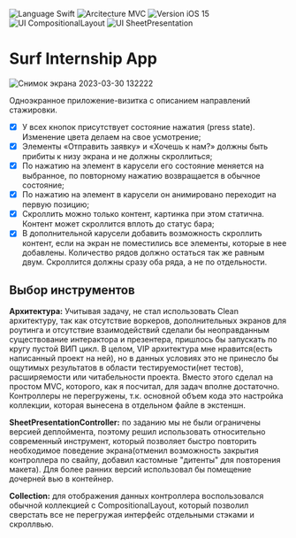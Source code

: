 ![Language Swift](https://user-images.githubusercontent.com/98527464/221845339-7f3d150f-e55d-4ce5-b286-0a79a3f86d96.svg)
![Arcitecture MVC](https://user-images.githubusercontent.com/98527464/221843408-9a856d94-7958-456b-9373-1ca1e91f79ea.svg)
![Version iOS 15](https://user-images.githubusercontent.com/98527464/221845480-4f89a7a3-a924-4690-a3a1-dd513128bdbf.svg)
![UI CompositionalLayout](https://user-images.githubusercontent.com/98527464/221845878-366bd2eb-99aa-403e-b6e6-bc1e4cd27354.svg)
![UI SheetPresentation](https://user-images.githubusercontent.com/98527464/221845880-a9a3dd2b-beac-4e20-9c7d-a9fa2eadd588.svg)

# Surf Internship App

![Снимок экрана 2023-03-30 132222](https://user-images.githubusercontent.com/98527464/228807170-e5fb5ea1-ddd6-4240-8b97-8c627e99eee9.png)

Одноэкранное приложение-визитка с описанием направлений стажировки.
- [x]  У всех кнопок присутствует состояние нажатия (press state). Изменение цвета делаем на свое усмотрение;
- [x]  Элементы «Отправить заявку» и «Хочешь к нам?» должны быть прибиты к низу экрана и не должны скроллиться;
- [x]  По нажатию на элемент в карусели его состояние меняется на выбранное, по повторному нажатию возвращается в обычное состояние;
- [x]  По нажатию на элемент в карусели он анимировано переходит на первую позицию;
- [x]  Скроллить можно только контент, картинка при этом статична. Контент может скроллится вплоть до статус бара;
- [x]  В дополнительной карусели добавить возможность скроллить контент, если на экран не поместились все элементы, которые в нее добавлены. Количество рядов должно остаться так же равным двум. Скроллится должны сразу оба ряда, а не по отдельности.

## Выбор инструментов

**Архитектура:** Учитывая задачу, не стал использовать Clean архитектуру, так как отсутствие воркеров, дополнительных экранов для роутинга и отсутствие взаимодействий сделали бы неоправданным существование интерактора и презентера, пришлось бы запускать по кругу пустой ВИП цикл.
В целом, VIP архитектура мне нравится(есть написанный проект на ней), но в данных условиях это не принесло бы ощутимых результатов в области тестируемости(нет тестов), расширяемости или читабельности проекта. Вместо этого сделал на простом MVC, которого, как я посчитал, для задач вполне достаточно. Контроллеры не перегружены, т.к. основной объем кода это настройка коллекции, которая вынесена в отдельном файле в экстеншн.

**SheetPresentationController:** по заданию мы не были ограничены версией деплоймента, поэтому решил использовать относительно современный инструмент, который позволяет быстро повторить необходимое поведение экрана(отменил возможность закрытия контроллера по свайпу, добавил кастомные "дитенты" для повторения макета). Для более ранних версий использовал бы помещение дочерней вью в контейнер.

**Collection:** для отображения данных контроллера воспользовался обычной коллекцией с  CompositionalLayout, который позволил сверстать все не перегружая интерфейс отдельными стэками и скроллвью.
